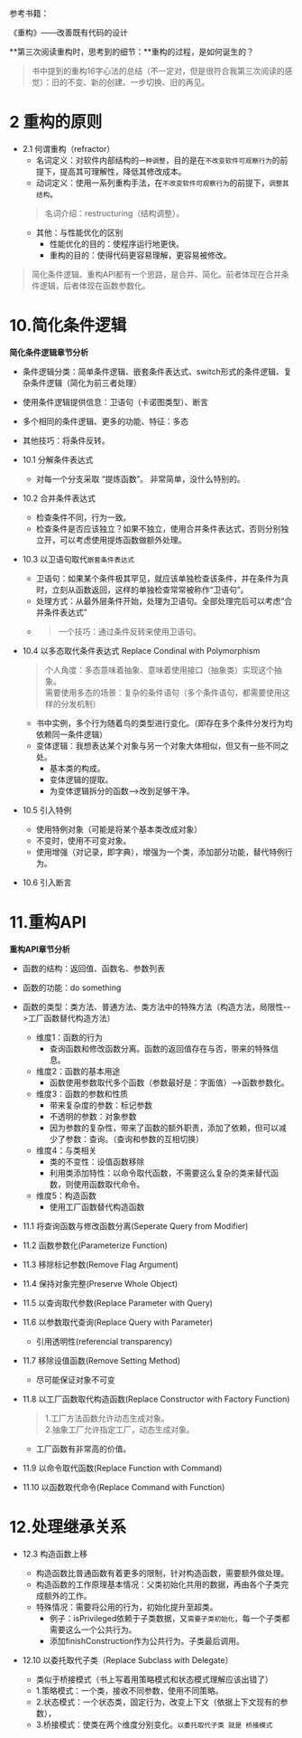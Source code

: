参考书籍：

《重构》——改善既有代码的设计


**第三次阅读重构时，思考到的细节：**重构的过程，是如何诞生的？  
> 书中提到的重构16字心法的总结（不一定对，但是很符合我第三次阅读的感觉）：旧的不变、新的创建、一步切换、旧的再见。


# 2 重构的原则
- 2.1 何谓重构（refractor）
  - 名词定义：对软件内部结构的`一种调整`，目的是在`不改变软件可观察行为`的前提下，提高其可理解性，降低其修改成本。
  - 动词定义：使用一系列重构手法，在`不改变软件可观察行为`的前提下，`调整其结构`。
  > 名词介绍：restructuring（结构调整）。
  - 其他：与性能优化的区别
    - 性能优化的目的：使程序运行地更快。
    - 重构的目的：使得代码更容易理解，更容易被修改。

> 简化条件逻辑、重构API都有一个思路，是合并、简化。前者体现在合并条件逻辑，后者体现在函数参数化。
# 10.简化条件逻辑
**简化条件逻辑章节分析**
- 条件逻辑分类：简单条件逻辑、嵌套条件表达式、switch形式的条件逻辑、复杂条件逻辑（简化为前三者处理）
- 使用条件逻辑提供信息：卫语句（卡诺图类型）、断言
- 多个相同的条件逻辑、更多的功能、特征：多态
- 其他技巧：将条件反转。

- 10.1 分解条件表达式
  - 对每一个分支采取 “提炼函数”。 非常简单，没什么特别的。
- 10.2 合并条件表达式
  - 检查条件不同，行为一致。
  - 检查条件是否应该独立？如果不独立，使用合并条件表达式，否则分别独立开，可以考虑使用提炼函数做额外处理。
- 10.3 以卫语句取代`嵌套条件表达式`
  - 卫语句：如果某个条件极其罕见，就应该单独检查该条件，并在条件为真时，立刻从函数返回，这样的单独检查常常被称作“卫语句”。
  - 处理方式：从最外层条件开始，处理为卫语句。全部处理完后可以考虑“合并条件表达式”
  - > 一个技巧：通过条件反转来使用卫语句。
- 10.4 以多态取代条件表达式 Replace Condinal with Polymorphism
  > 个人角度：多态意味着抽象、意味着使用接口（抽象类）实现这个抽象。  
  > 需要使用多态的场景：复杂的条件语句（多个条件语句，都需要使用这样的分发机制）
  - 书中实例，多个行为随着鸟的类型进行变化。（即存在多个条件分发行为均依赖同一条件逻辑）
  - 变体逻辑：我想表达某个对象与另一个对象大体相似，但又有一些不同之处。
    - 基本类的构成。
    - 变体逻辑的提取。
    - 为变体逻辑拆分的函数-->改到足够干净。
- 10.5 引入特例
  - 使用特例对象（可能是将某个基本类改成对象）
  - 不变时，使用不可变对象。
  - 使用增强（对记录，即字典），增强为一个类，添加部分功能，替代特例行为。
- 10.6 引入断言

# 11.重构API
**重构API章节分析**
- 函数的结构：返回值、函数名、参数列表
- 函数的功能：do something
- 函数的类型：类方法、普通方法、类方法中的特殊方法（构造方法，局限性-->工厂函数替代构造方法）
  - 维度1：函数的行为
    - 查询函数和修改函数分离。函数的返回值存在与否，带来的特殊信息。
  - 维度2：函数的基本用途
    - 函数使用参数取代多个函数（参数最好是：字面值）-->函数参数化。
  - 维度3：函数的参数和性质
    - 带来复杂度的参数：标记参数
    - 不透明的参数：对象参数
    - 因为参数的复杂性，带来了函数的额外职责，添加了依赖，但可以减少了参数：查询。（查询和参数的互相切换）
  - 维度4：与类相关
    - 类的不变性：设值函数移除
    - 利用类添加特性：以命令取代函数，不需要这么复杂的类来替代函数，则使用函数取代命令。
  - 维度5：构造函数
    - 使用工厂函数替代构造函数

- 11.1 将查询函数与修改函数分离(Seperate Query from Modifier)
- 11.2 函数参数化(Parameterize Function)
- 11.3 移除标记参数(Remove Flag Argument)
- 11.4 保持对象完整(Preserve Whole Object)
- 11.5 以查询取代参数(Replace Parameter with Query)
- 11.6 以参数取代查询(Replace Query with Parameter)
  - 引用透明性(referencial transparency)
- 11.7 移除设值函数(Remove Setting Method)
  - 尽可能保证对象不可变
- 11.8 以工厂函数取代构造函数(Replace Constructor with Factory Function)
  > 1.工厂方法函数允许动态生成对象。  
  > 2.抽象工厂允许指定工厂，动态生成对象。
  - 工厂函数有非常高的价值。
- 11.9 以命令取代函数(Replace Function with Command)
- 11.10 以函数取代命令(Replace Command with Function)


# 12.处理继承关系

- 12.3 构造函数上移
  - 构造函数比普通函数有着更多的限制，针对构造函数，需要额外做处理。
  - 构造函数的工作原理基本情况：父类初始化共用的数据，再由各个子类完成额外的工作。
  - 特殊情况：需要将公用的行为，初始化提升至超类。
    - 例子：isPrivileged依赖于子类数据，又`需要子类初始化`，每一个子类都需要这么一个公共行为。
    - 添加finishConstruction作为公共行为。子类最后调用。

- 12.10 以委托取代子类（Replace Subclass with Delegate）
  - 类似于桥接模式（书上写着用策略模式和状态模式理解应该出错了）
  - 1.策略模式：一个类，接收不同参数，使用不同策略。
  - 2.状态模式：一个状态类，固定行为，改变上下文（依据上下文现有的参数），
  - 3.桥接模式：使类在两个维度分别变化。`以委托取代子类 就是 桥接模式`